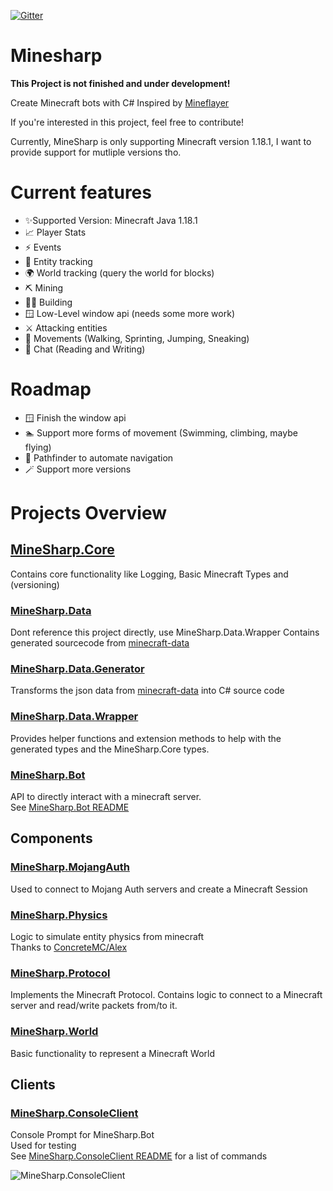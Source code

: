 ﻿[![Gitter](https://badges.gitter.im/MineSharp-net/community.svg)](https://gitter.im/MineSharp-net/community?utm_source=badge&utm_medium=badge&utm_campaign=pr-badge)

# Minesharp

**This Project is not finished and under development!**

Create Minecraft bots with C#
Inspired by [Mineflayer](https://github.com/PrismarineJS/mineflayer)

If you're interested in this project, feel free to contribute!

Currently, MineSharp is only supporting Minecraft version 1.18.1, I want to provide support for mutliple versions tho.

# Current features
 - ✨Supported Version: Minecraft Java 1.18.1
 - 📈 Player Stats
 - ⚡ Events
 - 🐖 Entity tracking
 - 🌍 World tracking (query the world for blocks)
 - ⛏️ Mining
 - 👷‍♂️ Building
 - 🪟 Low-Level window api (needs some more work)
 - ⚔️ Attacking entities
 - 🏃 Movements (Walking, Sprinting, Jumping, Sneaking)
 - 📝 Chat (Reading and Writing)

# Roadmap
  - 🪟 Finish the window api
  - 🏊 Support more forms of movement (Swimming, climbing, maybe flying)
  - 🔎 Pathfinder to automate navigation
  - 🪄 Support more versions


# Projects Overview
## [MineSharp.Core](https://github.com/psu-de/MineSharp/tree/main/MineSharp.Core)
Contains core functionality like Logging, Basic Minecraft Types and (versioning)

### [MineSharp.Data](https://github.com/psu-de/MineSharp/tree/main/Data/MineSharp.Data)
Dont reference this project directly, use MineSharp.Data.Wrapper
Contains generated sourcecode from [minecraft-data](https://github.com/PrismarineJS/minecraft-data)

### [MineSharp.Data.Generator](https://github.com/psu-de/MineSharp/tree/main/Data/MineSharp.Data.Generator)
Transforms the json data from [minecraft-data](https://github.com/PrismarineJS/minecraft-data) into C# source code

### [MineSharp.Data.Wrapper](https://github.com/psu-de/MineSharp/tree/main/Data/MineSharp.Data.Wrapper)
Provides helper functions and extension methods to help with the generated types and the MineSharp.Core types.

### [MineSharp.Bot](https://github.com/psu-de/MineSharp/tree/main/MineSharp.Bot)
 API to directly interact with a minecraft server. \
 See [MineSharp.Bot README](https://github.com/psu-de/MineSharp/tree/main/MineSharp.Bot)

## Components
### [MineSharp.MojangAuth](https://github.com/psu-de/MineSharp/tree/main/Components/MineSharp.MojangAuth)
Used to connect to Mojang Auth servers and create a Minecraft Session

### [MineSharp.Physics](https://github.com/psu-de/MineSharp/tree/main/Components/MineSharp.Physics)
Logic to simulate entity physics from minecraft\
Thanks to [ConcreteMC/Alex](https://github.com/ConcreteMC/Alex)

### [MineSharp.Protocol](https://github.com/psu-de/MineSharp/tree/main/Components/MineSharp.Protocol)
Implements the Minecraft Protocol. Contains logic to connect to a Minecraft server and read/write packets from/to it.

### [MineSharp.World](https://github.com/psu-de/MineSharp/tree/main/Components/MineSharp.World)
Basic functionality to represent a Minecraft World

## Clients
### [MineSharp.ConsoleClient](https://github.com/psu-de/MineSharp/tree/main/Clients/MineSharp.ConsoleClient)
Console Prompt for MineSharp.Bot\
Used for testing\
See [MineSharp.ConsoleClient README](https://github.com/psu-de/MineSharp/blob/main/Clients/MineSharp.ConsoleClient/README.md) for a list of commands

 ![MineSharp.ConsoleClient](https://i.ibb.co/HgYtkN0/Bild-2022-07-20-141355981.png)

